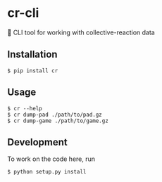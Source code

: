 # cr-cli
:wrench: CLI tool for working with collective-reaction data

## Installation

```
$ pip install cr
```

## Usage

```
$ cr --help
$ cr dump-pad ./path/to/pad.gz
$ cr dump-game ./path/to/game.gz
```

## Development

To work on the code here, run

```
$ python setup.py install
```
